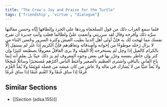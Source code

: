 ```yaml
---
title: "The Crow's Joy and Praise for the Turtle"
tags: ['friendship', 'virtue', "dialogue"]
---
```


 فلما سمع الغراب ذلك من قول السلحفاة وردها على الجرذ وإلطافها إيَّاه وحسن مقالتها سرَّه ذلك وأفرحه وقال لقد سررتِني وأنعمتِ عليَّ ولطالما فعلتِ وأنتِ جديرة أن تفرح نفسك مما لهجت لك به فإنَّ أولى أهل الدنيا بطيب العيش وكثرة السرور وحُسن الثناء من لا يزال رَحله موطوءًا من إخوانه وأصدقائه وتعاهُدِهم فإنَّ الكريم إذا عَثَر لم يستقِل إلَّا بالكرام كالفيل إذا وحِل لم يستخرجه إلَّا الفِيَلة ولا يرى العاقلُ معروفًا يصطنعه كثيرًا وإن كثر وإن خاطر بنفسه وغرَّر بها في بعض وجوه المعروف لم يرَ ذلك عيبًا بل يعلم أنه إنما باع الفاني بالباقي واشترى العظيم بالصغير وأغبَطُ الناس أكثرُهم مُستجيرًا وسائلًا مُنجِحًا ولا يُعدُّ غنيًّا من لا يُشارَك في ماله ولا عاش من كان عيشه من فضله مُوئِسًا ولا يُعَدُّ الغُرْم غُرمًا إذا ساق غُنمًا ولا الغُنم غُنمًا إذا ساق غُرمًا

## Similar Sections
- [[Section (adsa.155)]]

